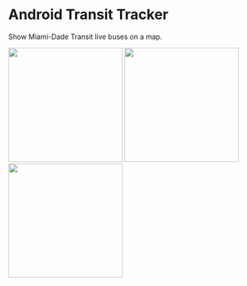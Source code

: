# Android Transit Tracker

Show Miami-Dade Transit live buses on a map.

<img src="http://qtrandev.com/androidtransit/s1.png" width="230"> 
<img src="http://qtrandev.com/androidtransit/s2.png" width="230"> 
<img src="http://qtrandev.com/androidtransit/s3.png" width="230"> 
